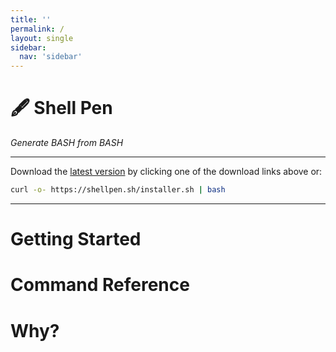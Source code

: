 ```yaml
---
title: ''
permalink: /
layout: single
sidebar:
  nav: 'sidebar'
---
```


# 🖋️ Shell Pen

_Generate BASH from BASH_

---

Download the [latest version](https://github.com/shellbox-sh/shellpen/archive/v0.1.0.tar.gz) by clicking one of the download links above or:

```sh
curl -o- https://shellpen.sh/installer.sh | bash
```

---

# Getting Started

# Command Reference

# Why?